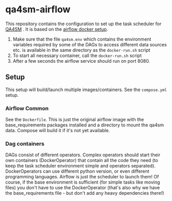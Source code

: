 # qa4sm-airflow

This repository contains the configuration to set up the task scheduler for
[QA4SM](https://qa4sm.eu) . It is based on the [airflow docker setup](https://airflow.apache.org/docs/apache-airflow/stable/howto/docker-compose/index.html).

1) Make sure that the file `qa4sm.env` which contains the environment variables
   required by some of the DAGs to access different data sources etc. is available
   in the same directory as the `docker-run.sh` script
2) To start all necessary container, call the `docker-run.sh` script
3) After a few seconds the airflow service should run on port 8080.

## Setup
This setup will build/launch multiple images/containers. See the `compose.yml` setup.

### Airflow Common
See the `Dockerfile`. This is just the original airflow
image with the base_requirements packages installed and a directory to 
mount the qa4sm data. Compose will build it if it's not yet available.

### Dag containers
DAGs consist of different operators. Complex operators 
should start their own containers (DockerOperator) that contain all the code
they need (to keep the task scheduler environment simple and operators 
separated). DockerOperators can use different python version, or even
different programming languages. Airflow is just the scheduler to launch them!
Of course, if the base environment is sufficient (for simple tasks like moving
files) you don't have to use the DockerOperator (that's also why we have 
the base_requirements file - but don't add any heavy dependencies there!)

